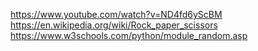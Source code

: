 https://www.youtube.com/watch?v=ND4fd6yScBM
https://en.wikipedia.org/wiki/Rock_paper_scissors
https://www.w3schools.com/python/module_random.asp
